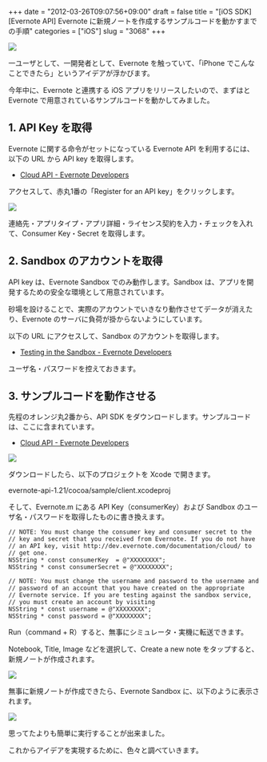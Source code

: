+++
date = "2012-03-26T09:07:56+09:00"
draft = false
title = "[iOS SDK][Evernote API] Evernote に新規ノートを作成するサンプルコードを動かすまでの手順"
categories = ["iOS"]
slug = "3068"
+++

![](/images/2012/03/3068_1.png)

一ユーザとして、一開発者として、Evernote を触っていて、「iPhone でこんなことできたら」というアイデアが浮かびます。

今年中に、Evernote と連携する iOS アプリをリリースしたいので、まずはと Evernote で用意されているサンプルコードを動かしてみました。

## 1. API Key を取得

Evernote に関する命令がセットになっている Evernote API を利用するには、以下の URL から API key を取得します。

* [Cloud API - Evernote Developers](http://dev.evernote.com/documentation/cloud/)

アクセスして、赤丸1番の「Register for an API key」をクリックします。

![](/images/2012/03/3068_2.png)

連絡先・アプリタイプ・アプリ詳細・ライセンス契約を入力・チェックを入れて、Consumer Key・Secret を取得します。

## 2. Sandbox のアカウントを取得

API key は、Evernote Sandbox でのみ動作します。Sandbox は、アプリを開発するための安全な環境として用意されています。

砂場を設けることで、実際のアカウントでいきなり動作させてデータが消えたり、Evernote のサーバに負荷が掛からないようにしています。

以下の URL にアクセスして、Sandbox のアカウントを取得します。

* [Testing in the Sandbox - Evernote Developers](http://dev.evernote.com/documentation/cloud/chapters/Testing.php)

ユーザ名・パスワードを控えておきます。

## 3. サンプルコードを動作させる

先程のオレンジ丸2番から、API SDK をダウンロードします。サンプルコードは、ここに含まれています。

* [Cloud API - Evernote Developers](http://dev.evernote.com/documentation/cloud/)

![](/images/2012/03/3068_3.png)

ダウンロードしたら、以下のプロジェクトを Xcode で開きます。

evernote-api-1.21/cocoa/sample/client.xcodeproj

そして、Evernote.m にある API Key（consumerKey）および Sandbox のユーザ名・パスワードを取得したものに書き換えます。

```
// NOTE: You must change the consumer key and consumer secret to the
// key and secret that you received from Evernote. If you do not have
// an API key, visit http://dev.evernote.com/documentation/cloud/ to
// get one.
NSString * const consumerKey  = @"XXXXXXXX";
NSString * const consumerSecret = @"XXXXXXXX";

// NOTE: You must change the username and password to the username and
// password of an account that you have created on the appropriate
// Evernote service. If you are testing against the sandbox service,
// you must create an account by visiting
NSString * const username = @"XXXXXXXX";
NSString * const password = @"XXXXXXXX";  
```

Run（command + R）すると、無事にシミュレータ・実機に転送できます。

Notebook, Title, Image などを選択して、Create a new note をタップすると、新規ノートが作成されます。

![](/images/2012/03/3068_4.png)

無事に新規ノートが作成できたら、Evernote Sandbox に、以下のように表示されます。

![](/images/2012/03/3068_5.png)

思ってたよりも簡単に実行することが出来ました。

これからアイデアを実現するために、色々と調べていきます。
